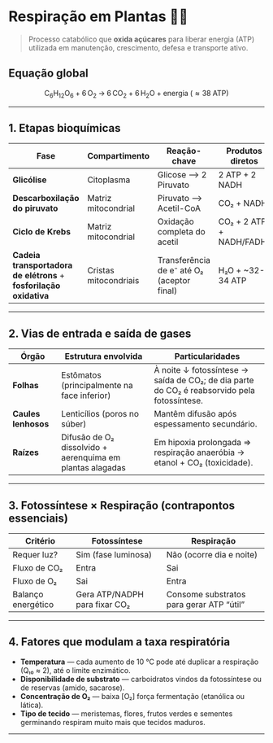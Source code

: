 # Respiração em Plantas 🌿🔥

> Processo catabólico que **oxida açúcares** para liberar energia (ATP) utilizada em manutenção, crescimento, defesa e transporte ativo.

## Equação global

$$
\mathrm{C_6H_{12}O_6 + 6\,O_2 \;\longrightarrow\; 6\,CO_2 + 6\,H_2O + \text{energia} \;(\approx 38\; \text{ATP})}
$$

---

## 1. Etapas bioquímicas

| Fase | Compartimento | Reação-chave | Produtos diretos |
|------|---------------|-------------|------------------|
| **Glicólise** | Citoplasma | Glicose ⟶ 2 Piruvato | 2 ATP + 2 NADH |
| **Descarboxilação do piruvato** | Matriz mitocondrial | Piruvato ⟶ Acetil-CoA | CO₂ + NADH |
| **Ciclo de Krebs** | Matriz mitocondrial | Oxidação completa do acetil | CO₂ + 2 ATP + NADH/FADH₂ |
| **Cadeia transportadora de elétrons** + **fosforilação oxidativa** | Cristas mitocondriais | Transferência de e⁻ até O₂ (aceptor final) | H₂O + ~32-34 ATP |

---

## 2. Vias de entrada e saída de gases

| Órgão | Estrutura envolvida | Particularidades |
|-------|--------------------|------------------|
| **Folhas** | Estômatos (principalmente na face inferior) | À noite ↓ fotossíntese → saída de CO₂; de dia parte do CO₂ é reabsorvido pela fotossíntese. |
| **Caules lenhosos** | Lenticílios (poros no súber) | Mantêm difusão após espessamento secundário. |
| **Raízes** | Difusão de O₂ dissolvido + aerenquima em plantas alagadas | Em hipoxia prolongada ⇒ respiração anaeróbia → etanol + CO₂ (toxicidade). |

---

## 3. Fotossíntese × Respiração (contrapontos essenciais)

| Critério | **Fotossíntese** | **Respiração** |
|----------|------------------|----------------|
| Requer luz? | Sim (fase luminosa) | Não (ocorre dia e noite) |
| Fluxo de CO₂ | Entra | Sai |
| Fluxo de O₂ | Sai | Entra |
| Balanço energético | Gera ATP/NADPH para fixar CO₂ | Consome substratos para gerar ATP “útil” |

---

## 4. Fatores que modulam a taxa respiratória

- **Temperatura** — cada aumento de 10 °C pode até duplicar a respiração (Q₁₀ ≈ 2), até o limite enzimático.  
- **Disponibilidade de substrato** — carboidratos vindos da fotossíntese ou de reservas (amido, sacarose).  
- **Concentração de O₂** — baixa [O₂] força fermentação (etanólica ou lática).  
- **Tipo de tecido** — meristemas, flores, frutos verdes e sementes germinando respiram muito mais que tecidos maduros.

---

